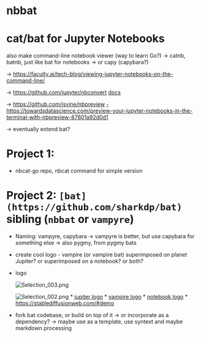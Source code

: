 # nbbat

# cat/bat for Jupyter Notebooks

also make command-line notebook viewer (way to learn Go?) → catnb, batnb, just like bat for notebooks → or capy (capybara?)

→ https://faculty.ai/tech-blog/viewing-jupyter-notebooks-on-the-command-line/ 

→ https://github.com/jupyter/nbconvert [docs](https://nbconvert.readthedocs.io/en/latest/)

→ https://github.com/jsvine/nbpreview [-](https://github.com/jsvine/nbpreview) https://towardsdatascience.com/preview-your-jupyter-notebooks-in-the-terminal-with-nbpreview-87601a92d0d1

→ eventually extend bat?

# Project 1:

- nbcat-go repo, nbcat command for simple version

# Project 2: `[bat](https://github.com/sharkdp/bat)` sibling (`nbbat` or  `vampyre`)

- Naming: vampyre, capybara → vampyre is better, but use capybara for something else → also pygmy, from pygmy bats
- create cool logo - vampire (or vampire bat) superimposed on planet Jupiter? or superimposed on a notebook? or both?
- logo
    
    ![Selection_003.png](https://prod-files-secure.s3.us-west-2.amazonaws.com/e74f0423-4454-4dd0-ae43-e45cbc541e73/2b09fb99-064d-4c2f-8e04-8d7ff2938ddc/Selection_003.png)
    
    ![Selection_002.png](https://prod-files-secure.s3.us-west-2.amazonaws.com/e74f0423-4454-4dd0-ae43-e45cbc541e73/99071ed2-1591-43ae-8629-67638c2f70cf/Selection_002.png)
        * [jupiter logo](https://www.google.com/search?q=jupiter+logo+vector+graphic&tbm=isch&ved=2ahUKEwiWsODT2JmCAxU7rycCHVQPBFcQ2-cCegQIABAA&oq=jupiter+logo+vector+graphic&gs_lcp=CgNpbWcQAzoECCMQJzoFCAAQgAQ6BAgAEB46BggAEAUQHjoGCAAQCBAeUN4UWNY6YOY7aABwAHgAgAFMiAG5CJIBAjE2mAEAoAEBqgELZ3dzLXdpei1pbWfAAQE&sclient=img&ei=6H09ZZacK7vensEP1J6QuAU&bih=726&biw=1472&client=firefox-b-d)
        * [vampire logo](https://www.google.com/search?q=vampire+logo&tbm=isch&ved=2ahUKEwjguujc2JmCAxWnXqQEHeOzBpIQ2-cCegQIABAA&oq=vampire+logo&gs_lcp=CgNpbWcQAzIFCAAQgAQyBQgAEIAEMgUIABCABDIFCAAQgAQyBQgAEIAEMgUIABCABDIFCAAQgAQyBQgAEIAEMgUIABCABDIFCAAQgAQ6BAgjECc6BwgAEIoFEENQihNYjyNgkCVoAHAAeACAAUyIAYMHkgECMTOYAQCgAQGqAQtnd3Mtd2l6LWltZ8ABAQ&sclient=img&ei=-309ZaDRK6e9kdUP4-eakAk&bih=726&biw=1472&client=firefox-b-d)
        * [notebook logo](https://www.google.com/search?q=notebook+logo&tbm=isch&ved=2ahUKEwjvqM_w2JmCAxVpdKQEHXaPAkMQ2-cCegQIABAA&oq=notebook+logo&gs_lcp=CgNpbWcQAzIFCAAQgAQyBQgAEIAEMgUIABCABDIFCAAQgAQyBQgAEIAEMgUIABCABDIFCAAQgAQyBggAEAUQHjIGCAAQBRAeMgYIABAFEB46BAgjECc6BwgjEOoCECc6BwgAEIoFEENQlgpYmB1g7x5oAXAAeACAAVaIAe0HkgECMTSYAQCgAQGqAQtnd3Mtd2l6LWltZ7ABCsABAQ&sclient=img&ei=JX49Za-CD-nokdUP9p6KmAQ&bih=726&biw=1472&client=firefox-b-d)
        * https://stablediffusionweb.com/#demo 
    
- fork bat codebase, or build on top of it → or incorporate as a dependency? → maybe use as a template, use syntext and maybe markdown processing
